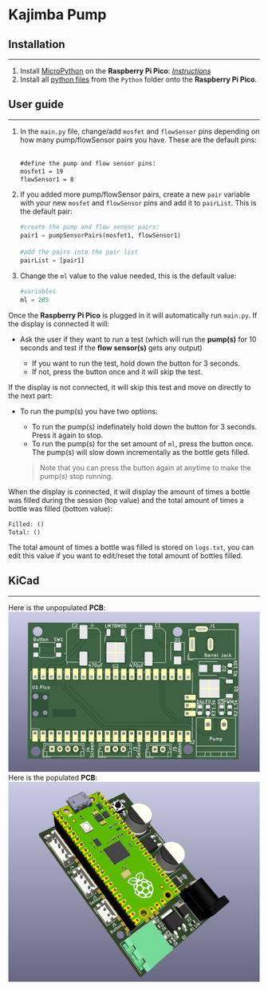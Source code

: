# Kajimba Pump

## Installation

---

1. Install [MicroPython](https://micropython.org/) on the **Raspberry Pi Pico**: [*Instructions*](https://www.raspberrypi.com/documentation/microcontrollers/micropython.html)
2. Install all [python files](https://github.com/Yael-A10/Kajimba/tree/main/Python) from the `Python` folder onto the **Raspberry Pi Pico**.

## User guide

---

1. In the `main.py` file, change/add `mosfet` and `flowSensor` pins depending on how many pump/flowSensor pairs you have. These are the default pins:

    ```python![image](https://user-images.githubusercontent.com/112374055/216338277-969c9c25-4de8-40c9-8e30-9a85490654c8.png)

    #define the pump and flow sensor pins:
    mosfet1 = 19
    flowSensor1 = 8
    ```

2. If you added more pump/flowSensor pairs, create a new `pair` variable with your new `mosfet` and `flowSensor` pins and add it to `pairList`. This is the default pair:

    ```python
    #create the pump and flow sensor pairs:
    pair1 = pumpSensorPairs(mosfet1, flowSensor1)

    #add the pairs into the pair list
    pairList = [pair1]
    ```

3. Change the `ml` value to the value needed, this is the default value:

    ```python
    #variables
    ml = 285
    ```

Once the **Raspberry Pi Pico** is plugged in it will automatically run `main.py`. If the display is connected it will:

- Ask the user if they want to run a test (which will run the **pump(s)** for 10 seconds and test if the **flow sensor(s)** gets any output)

    - If you want to run the test, hold down the button for 3 seconds.
    - If not, press the button once and it will skip the test.

If the display is not connected, it will skip this test and move on directly to the next part:

- To run the pump(s) you have two options:
    - To run the pump(s) indefinately hold down the button for 3 seconds. Press it again to stop.
    - To run the pump(s) for the set amount of `ml`, press the button once. The pump(s) will slow down incrementally as the bottle gets filled.

    > Note that you can press the button again at anytime to make the pump(s) stop running.

When the display is connected, it will display the amount of times a bottle was filled during the session (top value) and the total amount of times a bottle was filled (bottom value):

```
Filled: ()
Total: ()
```

The total amount of times a bottle was filled is stored on `logs.txt`, you can edit this value if you want to edit/reset the total amount of bottles filled.

## KiCad

---

Here is the unpopulated **PCB**:
![Unpopulated PCB Image](/KiCad/Images/unpopulatedPCB.png)
Here is the populated **PCB**:
![Populated PCB Image](/KiCad/Images/populatedPCB.png)